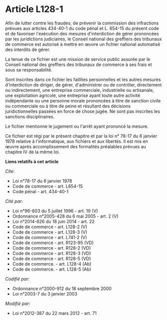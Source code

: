 # Article L128-1

Afin de lutter contre les fraudes, de prévenir la commission des infractions prévues aux articles 434-40-1 du code pénal et
L. 654-15 du présent code et de favoriser l'exécution des mesures d'interdiction de gérer prononcées par les juridictions
judiciaires, le Conseil national des greffiers des tribunaux de commerce est autorisé à mettre en œuvre un fichier national
automatisé des interdits de gérer. 

La tenue de ce fichier est une mission de service public assurée par le Conseil national des greffiers des tribunaux de
commerce à ses frais et sous sa responsabilité. 

Sont inscrites dans ce fichier les faillites personnelles et les autres mesures d'interdiction de diriger, de gérer,
d'administrer ou de contrôler, directement ou indirectement, une entreprise commerciale, industrielle ou artisanale, une
exploitation agricole, une entreprise ayant toute autre activité indépendante ou une personne morale prononcées à titre de
sanction civile ou commerciale ou à titre de peine et résultant des décisions juridictionnelles passées en force de chose
jugée. Ne sont pas inscrites les sanctions disciplinaires. 

Le fichier mentionne le jugement ou l'arrêt ayant prononcé la mesure. 

Ce fichier est régi par le présent chapitre et par la loi n° 78-17 du 6 janvier 1978 relative à l'informatique, aux fichiers
et aux libertés. Il est mis en œuvre après accomplissement des formalités préalables prévues au chapitre IV de la même loi.

**Liens relatifs à cet article**

_Cite_:

  - Loi n°78-17 du 6 janvier 1978
  - Code de commerce - art. L654-15
  - Code pénal - art. 434-40-1

_Cité par_:

  - Loi n°96-603 du 5 juillet 1996 - art. 19 (V)
  - Ordonnance n°2005-428 du 6 mai 2005 - art. 2 (V)
  - Loi n°2014-626 du 18 juin 2014 - art. 22
  - Code de commerce - art. L128-2 (V)
  - Code de commerce - art. L128-3 (V)
  - Code de commerce - art. L741-2 (V)
  - Code de commerce - art. R123-95 (VD)
  - Code de commerce - art. R128-2 (VD)
  - Code de commerce - art. R128-3 (VD)
  - Code de commerce - art. R128-5 (VD)
  - Code de commerce. - art. L128-4 (Ab)
  - Code de commerce. - art. L128-5 (Ab)

_Codifié par_:

  - Ordonnance n°2000-912 du 18 septembre 2000
  - Loi n°2003-7 du 3 janvier 2003

_Modifié par_:

  - Loi n°2012-387 du 22 mars 2012 - art. 71
